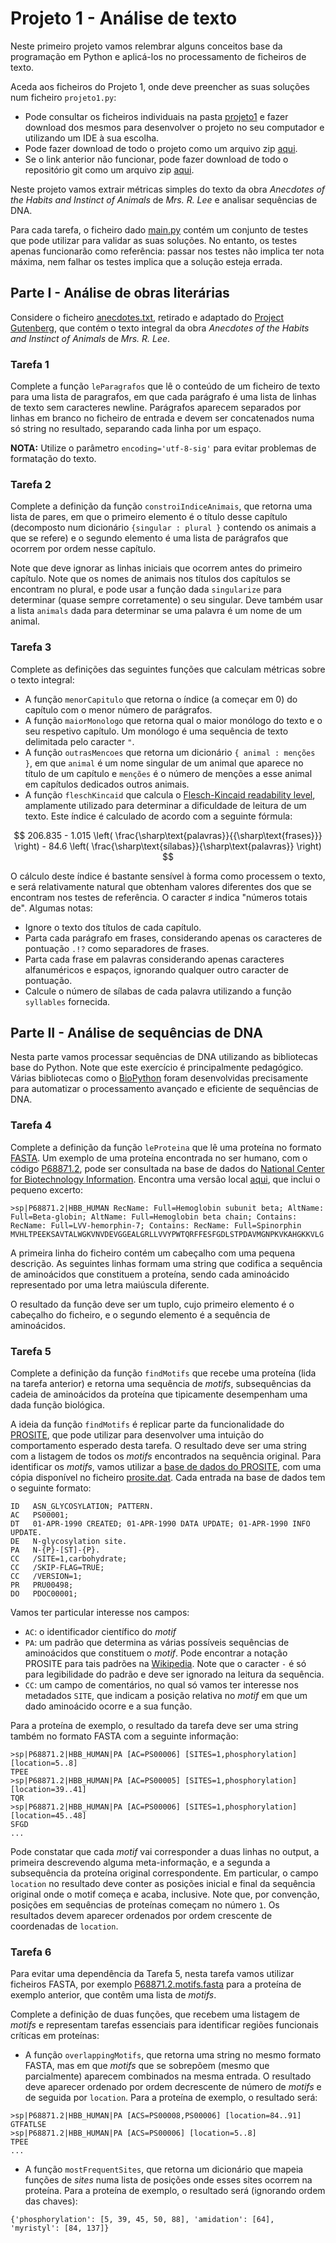 # Projeto 1 - Análise de texto

Neste primeiro projeto vamos relembrar alguns conceitos base da programação em Python e aplicá-los no processamento de ficheiros de texto.

Aceda aos ficheiros do Projeto 1, onde deve preencher as suas soluções num ficheiro `projeto1.py`:

- Pode consultar os ficheiros individuais na pasta [projeto1](../scripts/projeto1) e fazer download dos mesmos para desenvolver o projeto no seu computador e utilizando um IDE à sua escolha.
- Pode fazer download de todo o projeto como um arquivo zip [aqui](https://download-directory.github.io/?url=https%3A%2F%2Fgithub.com%2Fhpacheco%2Fprogii%2Ftree%2Fmaster%2Fscripts%2Fprojeto1).
- Se o link anterior não funcionar, pode fazer download de todo o repositório git como um arquivo zip [aqui](https://github.com/hpacheco/progii/archive/refs/heads/master.zip).

Neste projeto vamos extrair métricas simples do texto da obra *Anecdotes of the Habits and Instinct of Animals* de *Mrs. R. Lee* e analisar sequências de DNA.

Para cada tarefa, o ficheiro dado [main.py](../scripts/projeto1/main.py) contém um conjunto de testes que pode utilizar para validar as suas soluções. No entanto, os testes apenas funcionarão como referência: passar nos testes não implica ter nota máxima, nem falhar os testes implica que a solução esteja errada.

## Parte I - Análise de obras literárias

Considere o ficheiro [anecdotes.txt](../scripts/projeto1/dados/anecdotes.txt), retirado e adaptado do [Project Gutenberg](https://www.gutenberg.org/), que contém o texto integral da obra *Anecdotes of the Habits and Instinct of Animals* de *Mrs. R. Lee*.

### Tarefa 1

Complete a função `leParagrafos` que lê o conteúdo de um ficheiro de texto para uma lista de paragrafos, em que cada parágrafo é uma lista de linhas de texto sem caracteres newline. Parágrafos aparecem separados por linhas em branco no ficheiro de entrada e devem ser concatenados numa só string no resultado, separando cada linha por um espaço.

**NOTA:** Utilize o parâmetro `encoding='utf-8-sig'` para evitar problemas de formatação do texto. 

### Tarefa 2

Complete a definição da função `constroiIndiceAnimais`, que retorna uma lista de pares, em que o primeiro elemento é o título desse capítulo (decomposto num dicionário `{singular : plural }` contendo os animais a que se refere) e o segundo elemento é uma lista de parágrafos que ocorrem por ordem nesse capítulo.

Note que deve ignorar as linhas iniciais que ocorrem antes do primeiro capítulo. Note que os nomes de animais nos títulos dos capítulos se encontram no plural, e pode usar a função dada `singularize` para determinar (quase sempre corretamente) o seu singular. Deve também usar a lista `animals` dada para determinar se uma palavra é um nome de um animal.

### Tarefa 3

Complete as definições das seguintes funções que calculam métricas sobre o texto integral:

- A função `menorCapitulo` que retorna o índice (a começar em 0) do capítulo com o menor número de parágrafos.
- A função `maiorMonologo` que retorna qual o maior monólogo do texto e o seu respetivo capítulo. Um monólogo é uma sequência de texto delimitada pelo caracter `"`.
- A função `outrasMencoes` que retorna um dicionário `{ animal : menções }`, em que `animal` é um nome singular de um animal que aparece no título de um capítulo e `menções` é o número de menções a esse animal em capítulos dedicados outros animais.
- A função `fleschKincaid` que calcula o [Flesch-Kincaid readability level](https://en.wikipedia.org/wiki/Flesch%E2%80%93Kincaid_readability_tests), amplamente utilizado para determinar a dificuldade de leitura de um texto. Este índice é calculado de acordo com a seguinte fórmula:

$$ 206.835 - 1.015 \left( \frac{\sharp\text{palavras}}{{\sharp\text{frases}}} \right) - 84.6 \left( \frac{\sharp\text{sílabas}}{\sharp\text{palavras}} \right) $$

O cálculo deste índice é bastante sensível à forma como processem o texto, e será relativamente natural que obtenham valores diferentes dos que se encontram nos testes de referência. O caracter $\sharp$ indica "números totais de". Algumas notas:

* Ignore o texto dos títulos de cada capítulo.
* Parta cada parágrafo em frases, considerando apenas os caracteres de pontuação `.!?` como separadores de frases.
* Parta cada frase em palavras considerando apenas caracteres alfanuméricos e espaços, ignorando qualquer outro caracter de pontuação.
* Calcule o número de sílabas de cada palavra utilizando a função `syllables` fornecida.

## Parte II - Análise de sequências de DNA

Nesta parte vamos processar sequências de DNA utilizando as bibliotecas base do Python.
Note que este exercício é principalmente pedagógico. Várias bibliotecas como o [BioPython](https://biopython.org/) foram desenvolvidas precisamente para automatizar o processamento avançado e eficiente de sequências de DNA.

### Tarefa 4

Complete a definição da função `leProteina` que lê uma proteína no formato [FASTA](https://blast.ncbi.nlm.nih.gov/Blast.cgi?CMD=Web&PAGE_TYPE=BlastDocs&DOC_TYPE=BlastHelp).
Um exemplo de uma proteína encontrada no ser humano, com o código [P68871.2](https://www.ncbi.nlm.nih.gov/nuccore/P68871.2?report=fasta&log$=seqview), pode ser consultada na base de dados do [National Center for Biotechnology Information](https://www.ncbi.nlm.nih.gov/). Encontra uma versão local [aqui](../scripts/projeto1/dados/P68871.2.fasta), que inclui o pequeno excerto:

```
>sp|P68871.2|HBB_HUMAN RecName: Full=Hemoglobin subunit beta; AltName: Full=Beta-globin; AltName: Full=Hemoglobin beta chain; Contains: RecName: Full=LVV-hemorphin-7; Contains: RecName: Full=Spinorphin
MVHLTPEEKSAVTALWGKVNVDEVGGEALGRLLVVYPWTQRFFESFGDLSTPDAVMGNPKVKAHGKKVLG
```

A primeira linha do ficheiro contém um cabeçalho com uma pequena descrição.
As seguintes linhas formam uma string que codifica a sequência de aminoácidos que constituem a proteína, sendo cada aminoácido representado por uma letra maiúscula diferente.

O resultado da função deve ser um tuplo, cujo primeiro elemento é o cabeçalho do ficheiro, e o segundo elemento é a sequência de aminoácidos.

### Tarefa 5

Complete a definição da função `findMotifs` que recebe uma proteína (lida na tarefa anterior) e retorna uma sequência de *motifs*, subsequências da cadeia de aminoácidos da proteína que tipicamente desempenham uma dada função biológica.

A ideia da função `findMotifs` é replicar parte da funcionalidade do [PROSITE](https://prosite.expasy.org/), que pode utilizar para desenvolver uma intuição do comportamento esperado desta tarefa.
O resultado deve ser uma string com a listagem de todos os *motifs* encontrados na sequência original.
Para identificar os *motifs*, vamos utilizar a [base de dados do PROSITE](../scripts/projeto1/dados/P68871.2.fasta), com uma cópia disponível no ficheiro [prosite.dat](../scripts/projeto1/dados/prosite.dat). Cada entrada na base de dados tem o seguinte formato:

```
ID   ASN_GLYCOSYLATION; PATTERN.
AC   PS00001;
DT   01-APR-1990 CREATED; 01-APR-1990 DATA UPDATE; 01-APR-1990 INFO UPDATE.
DE   N-glycosylation site.
PA   N-{P}-[ST]-{P}.
CC   /SITE=1,carbohydrate;
CC   /SKIP-FLAG=TRUE;
CC   /VERSION=1;
PR   PRU00498;
DO   PDOC00001;
```

Vamos ter particular interesse nos campos:

* `AC`: o identificador científico do *motif*
* `PA`: um padrão que determina as várias possíveis sequências de aminoácidos que constituem o *motif*. Pode encontrar a notação PROSITE para tais padrões na [Wikipedia](https://en.wikipedia.org/wiki/Sequence_motif#PROSITE_pattern_notation). Note que o caracter `-` é só para legibilidade do padrão e deve ser ignorado na leitura da sequência.
* `CC`: um campo de comentários, no qual só vamos ter interesse nos metadados `SITE`, que indicam a posição relativa no *motif* em que um dado aminoácido ocorre e a sua função.

Para a proteína de exemplo, o resultado da tarefa deve ser uma string também no formato FASTA com a seguinte informação:

```
>sp|P68871.2|HBB_HUMAN|PA [AC=PS00006] [SITES=1,phosphorylation] [location=5..8]
TPEE
>sp|P68871.2|HBB_HUMAN|PA [AC=PS00005] [SITES=1,phosphorylation] [location=39..41]
TQR
>sp|P68871.2|HBB_HUMAN|PA [AC=PS00006] [SITES=1,phosphorylation] [location=45..48]
SFGD
...
```

Pode constatar que cada *motif* vai corresponder a duas linhas no output, a primeira descrevendo alguma meta-informação, e a segunda a subsequência da proteína original correspondente. Em particular, o campo `location` no resultado deve conter as posições inicial e final da sequência original onde o motif começa e acaba, inclusive.
Note que, por convenção, posições em sequências de proteínas começam no número `1`.
Os resultados devem aparecer ordenados por ordem crescente de coordenadas de `location`.

### Tarefa 6

Para evitar uma dependência da Tarefa 5, nesta tarefa vamos utilizar ficheiros FASTA, por exemplo [P68871.2.motifs.fasta](../scripts/projeto1/dados/P68871.2.motifs.fasta) para a proteína de exemplo anterior, que contêm uma lista de *motifs*.

Complete a definição de duas funções, que recebem uma listagem de *motifs* e representam tarefas essenciais para identificar regiões funcionais críticas em proteínas:

- A função `overlappingMotifs`, que retorna uma string no mesmo formato FASTA, mas em que *motifs* que se sobrepõem (mesmo que parcialmente) aparecem combinados na mesma entrada. O resultado deve aparecer ordenado por ordem decrescente de número de *motifs* e de seguida por `location`. Para a proteína de exemplo, o resultado será:

```
>sp|P68871.2|HBB_HUMAN|PA [ACS=PS00008,PS00006] [location=84..91]
GTFATLSE
>sp|P68871.2|HBB_HUMAN|PA [ACS=PS00006] [location=5..8]
TPEE
...
```

- A função `mostFrequentSites`, que retorna um dicionário que mapeia funções de *sites* numa lista de posições onde esses sites ocorrem na proteína. Para a proteína de exemplo, o resultado será (ignorando ordem das chaves):

```
{'phosphorylation': [5, 39, 45, 50, 88], 'amidation': [64], 'myristyl': [84, 137]}
```

